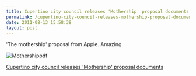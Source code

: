 ```yaml
---
title: Cupertino city council releases 'Mothership' proposal documents
permalink: /cupertino-city-council-releases-mothership-proposal-documents/
date: 2011-08-13 15:58:38
layout: post
---
```


'The mothership' proposal from Apple. Amazing.

![Mothershippdf](http://therobb.com/wp-content/uploads/2011-08-mothershippdf.jpeg)

[Cupertino city council releases 'Mothership' proposal documents](http://www.tuaw.com/2011-08-13/cupertino-city-council-releases-mothership-proposal-pictures/)
